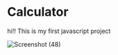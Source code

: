 # Calculator

hi!! This is my first javascript project 

![Screenshot (48)](https://user-images.githubusercontent.com/102759308/235335533-7fd89b41-4b7b-49dd-ad33-cf893805d32d.png)
